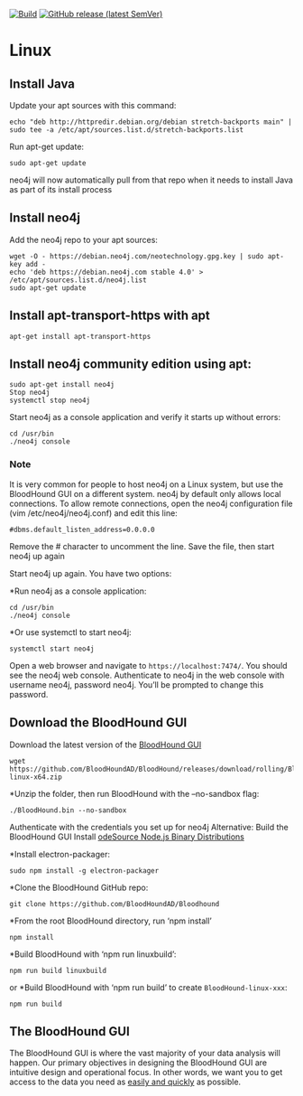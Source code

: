 [![Build](https://github.com/BloodHoundAD/BloodHound/actions/workflows/build.yml/badge.svg)](https://github.com/BloodHoundAD/BloodHound/actions/workflows/build.yml)
[![GitHub release (latest SemVer)](https://img.shields.io/github/v/release/BloodHoundAD/BloodHound)](https://github.com/BloodHoundAD/BloodHound/releases/latest)

# Linux
## Install Java
Update your apt sources with this command:
~~~
echo "deb http://httpredir.debian.org/debian stretch-backports main" | sudo tee -a /etc/apt/sources.list.d/stretch-backports.list
~~~
Run apt-get update:
~~~
sudo apt-get update
~~~
neo4j will now automatically pull from that repo when it needs to install Java as part of its install process

## Install neo4j
Add the neo4j repo to your apt sources:
~~~
wget -O - https://debian.neo4j.com/neotechnology.gpg.key | sudo apt-key add -
echo 'deb https://debian.neo4j.com stable 4.0' > /etc/apt/sources.list.d/neo4j.list
sudo apt-get update
~~~
## Install apt-transport-https with apt
~~~
apt-get install apt-transport-https
~~~
## Install neo4j community edition using apt:
~~~
sudo apt-get install neo4j
Stop neo4j
systemctl stop neo4j
~~~

Start neo4j as a console application and verify it starts up without errors:
~~~
cd /usr/bin
./neo4j console
~~~

### Note
It is very common for people to host neo4j on a Linux system, but use the BloodHound GUI on a different system. neo4j by default only allows local connections. To allow remote connections, open the neo4j configuration file (vim /etc/neo4j/neo4j.conf) and edit this line:
~~~
#dbms.default_listen_address=0.0.0.0
~~~
Remove the # character to uncomment the line. Save the file, then start neo4j up again

Start neo4j up again. You have two options:

*Run neo4j as a console application:
~~~
cd /usr/bin
./neo4j console
~~~

*Or use systemctl to start neo4j:
~~~
systemctl start neo4j
~~~

Open a web browser and navigate to `https://localhost:7474/`. You should see the neo4j web console.
Authenticate to neo4j in the web console with username neo4j, password neo4j. You’ll be prompted to change this password.

## Download the BloodHound GUI

Download the latest version of the [BloodHound GUI](https://github.com/BloodHoundAD/BloodHound/releases/download/rolling/BloodHound-linux-x64.zip)
~~~
wget https://github.com/BloodHoundAD/BloodHound/releases/download/rolling/BloodHound-linux-x64.zip
~~~

*Unzip the folder, then run BloodHound with the –no-sandbox flag:
~~~
./BloodHound.bin --no-sandbox
~~~

Authenticate with the credentials you set up for neo4j
Alternative: Build the BloodHound GUI Install [odeSource Node.js Binary Distributions](DEB.md)

*Install electron-packager:
~~~
sudo npm install -g electron-packager
~~~
*Clone the BloodHound GitHub repo:
~~~
git clone https://github.com/BloodHoundAD/Bloodhound
~~~
*From the root BloodHound directory, run ‘npm install’
~~~
npm install
~~~
*Build BloodHound with ‘npm run linuxbuild’:
~~~
npm run build linuxbuild
~~~
or
*Build BloodHound with ‘npm run build’ to create `BloodHound-linux-xxx`:
~~~
npm run build
~~~

## The BloodHound GUI
The BloodHound GUI is where the vast majority of your data analysis will happen. Our primary objectives in designing the BloodHound GUI are intuitive design and operational focus. In other words, we want you to get access to the data you need as [easily and quickly](USAGE.md) as possible.
